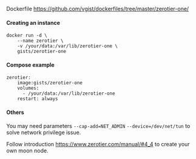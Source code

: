 Dockerfile https://github.com/vgist/dockerfiles/tree/master/zerotier-one/

#### Creating an instance

    docker run -d \
        --name zerotier \
        -v /your/data:/var/lib/zerotier-one \
        gists/zerotier-one

#### Compose example

    zerotier:
        image:gists/zerotier-one
        volumes:
          - /your/data:/var/lib/zerotier-one
        restart: always

#### Others

You may need parameters `--cap-add=NET_ADMIN` `--device=/dev/net/tun` to solve network privilege issue.

Follow introduction <https://www.zerotier.com/manual/#4_4> to create your own moon node.
